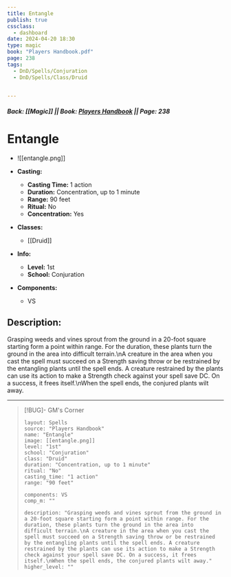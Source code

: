 ```yaml
---
title: Entangle
publish: true
cssclass:
  - dashboard
date: 2024-04-20 18:30
type: magic
book: "Players Handbook.pdf"
page: 238
tags:
  - DnD/Spells/Conjuration
  - DnD/Spells/Class/Druid


---
```


##### Back: [[Magic]] || Book: [Players Handbook](https://drive.google.com/drive/folders/1O5bhpYizcIT5xxAoLOuzCRht_PVS7VSG?usp=sharing) || Page: 238

# Entangle
- ![[entangle.png]]
- **Casting:**
    - **Casting Time:** 1 action
    - **Duration:** Concentration, up to 1 minute
    - **Range:** 90 feet
    - **Ritual:** No
    - **Concentration:** Yes
- **Classes:**
    - [[Druid]]

- **Info:**
    - **Level:** 1st
    - **School:** Conjuration
- **Components:**
    - VS


## Description:
Grasping weeds and vines sprout from the ground in a 20-foot square starting form a point within range. For the duration, these plants turn the ground in the area into difficult terrain.\nA creature in the area when you cast the spell must succeed on a Strength saving throw or be restrained by the entangling plants until the spell ends. A creature restrained by the plants can use its action to make a Strength check against your spell save DC. On a success, it frees itself.\nWhen the spell ends, the conjured plants wilt away.



---

> [!BUG]- GM's Corner
>
> ```statblock
> layout: Spells
> source: "Players Handbook"
> name: "Entangle"
> image: [[entangle.png]]
> level: "1st"
> school: "Conjuration"
> class: "Druid"
> duration: "Concentration, up to 1 minute"
> ritual: "No"
> casting_time: "1 action"
> range: "90 feet"
>
> components: VS
> comp_m: ""
>
> description: "Grasping weeds and vines sprout from the ground in a 20-foot square starting form a point within range. For the duration, these plants turn the ground in the area into difficult terrain.\nA creature in the area when you cast the spell must succeed on a Strength saving throw or be restrained by the entangling plants until the spell ends. A creature restrained by the plants can use its action to make a Strength check against your spell save DC. On a success, it frees itself.\nWhen the spell ends, the conjured plants wilt away."
> higher_level: ""
> ```
